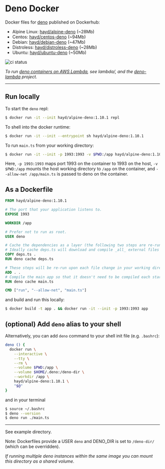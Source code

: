 # Deno Docker

Docker files for [deno](https://github.com/denoland/deno) published on Dockerhub:

- Alpine Linux: [hayd/alpine-deno](https://hub.docker.com/r/hayd/alpine-deno/) (\~28Mb)
- Centos: [hayd/centos-deno](https://hub.docker.com/r/hayd/centos-deno/) (\~94Mb)
- Debian: [hayd/debian-deno](https://hub.docker.com/r/hayd/debian-deno/) (\~47Mb)
- Distroless: [hayd/distroless-deno](https://hub.docker.com/r/hayd/distroless-deno) (\~28Mb)
- Ubuntu: [hayd/ubuntu-deno](https://hub.docker.com/r/hayd/ubuntu-deno/) (\~50Mb)

![ci status](https://github.com/hayd/deno-docker/workflows/Test/badge.svg?branch=master)

_To run [deno containers on AWS Lambda](https://hub.docker.com/r/hayd/deno-lambda/), see lambda/,
and the [deno-lambda](https://github.com/hayd/deno-lambda) project._

---

## Run locally

To start the `deno` repl:

```sh
$ docker run -it --init hayd/alpine-deno:1.10.1 repl
```

To shell into the docker runtime:

```sh
$ docker run -it --init --entrypoint sh hayd/alpine-deno:1.10.1
```

To run `main.ts` from your working directory:

```sh
$ docker run -it --init -p 1993:1993 -v $PWD:/app hayd/alpine-deno:1.10.1 run --allow-net /app/main.ts
```

Here, `-p 1993:1993` maps port 1993 on the container to 1993 on the host,
`-v $PWD:/app` mounts the host working directory to `/app` on the container, and
`--allow-net /app/main.ts` is passed to deno on the container.

## As a Dockerfile

```Dockerfile
FROM hayd/alpine-deno:1.10.1

# The port that your application listens to.
EXPOSE 1993

WORKDIR /app

# Prefer not to run as root.
USER deno

# Cache the dependencies as a layer (the following two steps are re-run only when deps.ts is modified).
# Ideally cache deps.ts will download and compile _all_ external files used in main.ts.
COPY deps.ts .
RUN deno cache deps.ts

# These steps will be re-run upon each file change in your working directory:
ADD . .
# Compile the main app so that it doesn't need to be compiled each startup/entry.
RUN deno cache main.ts

CMD ["run", "--allow-net", "main.ts"]
```

and build and run this locally:

```sh
$ docker build -t app . && docker run -it --init -p 1993:1993 app
```

## (optional) Add `deno` alias to your shell

Alternatively, you can add `deno` command to your shell init file (e.g. `.bashrc`):

```sh
deno () {
  docker run \
    --interactive \
    --tty \
    --rm \
    --volume $PWD:/app \
    --volume $HOME/.deno:/deno-dir \
    --workdir /app \
    hayd/alpine-deno:1.10.1 \
    "$@"
}
```

and in your terminal

```sh
$ source ~/.bashrc
$ deno --version
$ deno run ./main.ts
```

---

See example directory.

Note: Dockerfiles provide a USER `deno` and DENO_DIR is set to `/deno-dir/` (which can be overridden).

_If running multiple deno instances within the same image you can mount this directory as a shared volume._

